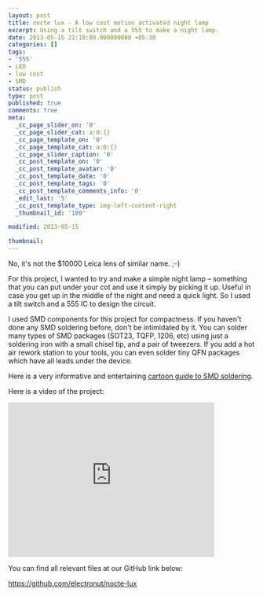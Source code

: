 ```yaml
---
layout: post
title: nocte lux - A low cost motion activated night lamp
excerpt: Using a tilt switch and a 555 to make a night lamp.
date: 2013-05-15 22:18:09.000000000 +05:30
categories: []
tags:
- '555'
- LED
- low cost
- SMD
status: publish
type: post
published: true
comments: true
meta:
  _cc_page_slider_on: '0'
  _cc_page_slider_cat: a:0:{}
  _cc_page_template_on: '0'
  _cc_page_template_cat: a:0:{}
  _cc_page_slider_caption: '0'
  _cc_post_template_on: '0'
  _cc_post_template_avatar: '0'
  _cc_post_template_date: '0'
  _cc_post_template_tags: '0'
  _cc_post_template_comments_info: '0'
  _edit_last: '5'
  _cc_post_template_type: img-left-content-right
  _thumbnail_id: '100'

modified: 2013-05-15

thumbnail: 
---
```

<p>No, it's not the $10000 Leica lens of similar name. ;-)</p>
<p>For this project, I wanted to try and make a simple night lamp – something that you can put under your cot and use it simply by picking it up. Useful in case you get up in the middle of the night and need a quick light. So I used a tilt switch and a 555 IC to design the circuit.</p>
<p>I used SMD components for this project for compactness. If you haven't done any SMD soldering before, don't be intimidated by it. You can solder many types of SMD packages (SOT23, TQFP, 1206, etc) using just a soldering iron with a small chisel tip, and a pair of tweezers. If you add a hot air rework station to your tools, you can even solder tiny QFN packages which have all leads under the device. </p>
<p>Here is a very informative and entertaining <a href="http://www.siliconfarmers.com/smtmanga/">cartoon guide to SMD soldering</a>.</p>
<p>Here is a video of the project:</p>
<p><iframe src="http://www.youtube.com/embed/CXvwA_-ZndU?rel=0" height="315" width="420" allowfullscreen="" frameborder="0"></iframe></p>
<p>You can find all relevant files at our GitHub link below:</p>
<p><a href="https://github.com/electronut/nocte-lux">https://github.com/electronut/nocte-lux</a></p>
